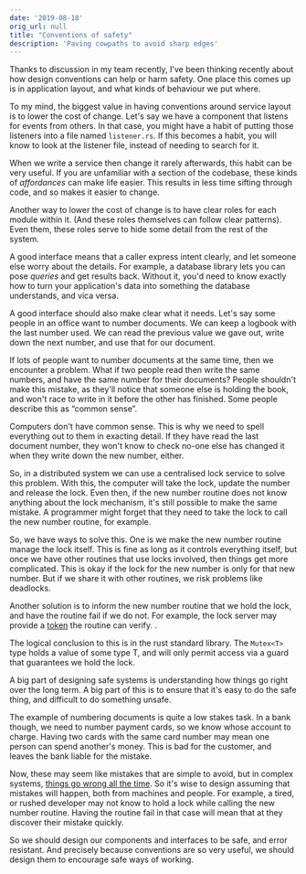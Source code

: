```yaml
---
date: '2019-08-18'
orig_url: null
title: "Conventions of safety"
description: 'Paving cowpaths to avoid sharp edges'
---
```


Thanks to discussion in my team recently, I've been thinking recently about how design conventions can help or harm safety.<!--more--> One place this comes up is in application layout, and what kinds of behaviour we put where.

To my mind, the biggest value in having conventions around service layout is to lower the cost of change. Let's say we have a component that listens for events from others. In that case, you might have a habit of putting those listeners into a file named `listener.rs`. If this becomes a habit, you will know to look at the listener file, instead of needing to search for it.

When we write a service then change it rarely afterwards, this habit can be very useful. If you are unfamiliar with a section of the codebase, these kinds of _affordances_ can make life easier. This results in less time sifting through code, and so makes it easier to change.

Another way to lower the cost of change is to have clear roles for each module within it. (And these roles themselves can follow clear patterns). Even them, these roles serve to hide some detail from the rest of the system.

A good interface means that a caller express intent clearly, and let someone else worry about the details. For example, a database library lets you can pose _queries_ and get results back. Without it, you'd need to know exactly how to turn your application's data into something the database understands, and vica versa.

A good interface should also make clear what it needs. Let's say some people in an office want to number documents. We can keep a logbook with the last number used. We can read the previous value we gave out, write down the next number, and use that for our document.

If lots of people want to number documents at the same time, then we encounter a problem. What if two people read then write the same numbers, and have the same number for their documents? People shouldn't make this mistake, as they'll notice that someone else is holding the book, and won't race to write in it before the other has finished. Some people describe this as “common sense”.

Computers don't have common sense. This is why we need to spell everything out to them in exacting detail. If they have read the last document number, they won't know to check no-one else has changed it when they write down the new number, either.

So, in a distributed system we can use a centralised lock service to solve this problem. With this, the computer will take the lock, update the number and release the lock. Even then, if the new number routine does not know anything about the lock mechanism, it's still possible to make the same mistake. A programmer might forget that they need to take the lock to call the new number routine, for example.

So, we have ways to solve this. One is we make the new number routine manage the lock itself. This is fine as long as it controls everything itself, but once we have other routines that use locks involved, then things get more complicated. This is okay if the lock for the new number is only for that new number. But if we share it with other routines, we risk problems like deadlocks.

Another solution is to inform the new number routine that we hold the lock, and have the routine fail if we do not. For example, the lock server may provide a [token](https://martin.kleppmann.com/2016/02/08/how-to-do-distributed-locking.html) the routine can verify. .

The logical conclusion to this is in the rust standard library. The `Mutex<T>` type holds a value of some type T, and will only permit access via a guard that guarantees we hold the lock.

A big part of designing safe systems is understanding how things go right over the long term. A big part of this is to ensure that it's easy to do the safe thing, and difficult to do something unsafe.

The example of numbering documents is quite a low stakes task. In a bank though, we need to number payment cards, so we know whose account to charge. Having two cards with the same card number may mean one person can spend another's money. This is bad for the customer, and leaves the bank liable for the mistake.

Now, these may seem like mistakes that are simple to avoid, but in complex systems, [things go wrong all the time](https://how.complexsystems.fail). So it's wise to design assuming that mistakes will happen, both from machines and people. For example, a tired, or rushed developer may not know to hold a lock while calling the new number routine. Having the routine fail in that case will mean that at they discover their mistake quickly.

So we should design our components and interfaces to be safe, and error resistant. And precisely because conventions are so very useful, we should design them to encourage safe ways of working.

